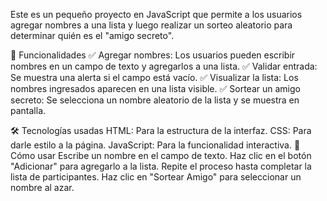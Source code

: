Este es un pequeño proyecto en JavaScript que permite a los usuarios agregar nombres a una lista y luego realizar un sorteo aleatorio para determinar quién es el "amigo secreto".

🚀 Funcionalidades
✅ Agregar nombres: Los usuarios pueden escribir nombres en un campo de texto y agregarlos a una lista.
✅ Validar entrada: Se muestra una alerta si el campo está vacío.
✅ Visualizar la lista: Los nombres ingresados aparecen en una lista visible.
✅ Sortear un amigo secreto: Se selecciona un nombre aleatorio de la lista y se muestra en pantalla.

🛠️ Tecnologías usadas
HTML: Para la estructura de la interfaz.
CSS: Para darle estilo a la página.
JavaScript: Para la funcionalidad interactiva.
📌 Cómo usar
Escribe un nombre en el campo de texto.
Haz clic en el botón "Adicionar" para agregarlo a la lista.
Repite el proceso hasta completar la lista de participantes.
Haz clic en "Sortear Amigo" para seleccionar un nombre al azar.
